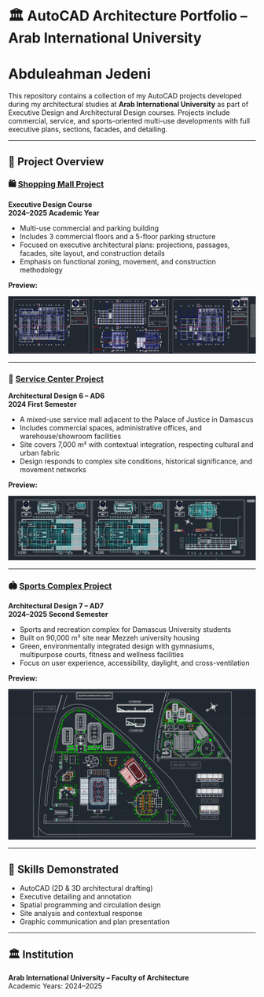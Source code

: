 # 🏛️ AutoCAD Architecture Portfolio – Arab International University
#  Abduleahman Jedeni

This repository contains a collection of my AutoCAD projects developed during my architectural studies at **Arab International University** as part of Executive Design and Architectural Design courses. Projects include commercial, service, and sports-oriented multi-use developments with full executive plans, sections, facades, and detailing.

---

## 📂 Project Overview

### 🛍️ [Shopping Mall Project](./shopping-mall)
**Executive Design Course**  
**2024–2025 Academic Year**

- Multi-use commercial and parking building
- Includes 3 commercial floors and a 5-floor parking structure
- Focused on executive architectural plans: projections, passages, facades, site layout, and construction details
- Emphasis on functional zoning, movement, and construction methodology

**Preview:**

![Snapshot](shopping-mall/snapshots/Snapshot.jpg)

---

### 🏢 [Service Center Project](./service-center)
**Architectural Design 6 – AD6**  
**2024 First Semester**

- A mixed-use service mall adjacent to the Palace of Justice in Damascus
- Includes commercial spaces, administrative offices, and warehouse/showroom facilities
- Site covers 7,000 m² with contextual integration, respecting cultural and urban fabric
- Design responds to complex site conditions, historical significance, and movement networks

**Preview:**

![Snapshot](service-center/snapshots/Snapshot.jpg)

---

### 🏟️ [Sports Complex Project](./sports-complex)
**Architectural Design 7 – AD7**  
**2024–2025 Second Semester**

- Sports and recreation complex for Damascus University students
- Built on 90,000 m² site near Mezzeh university housing
- Green, environmentally integrated design with gymnasiums, multipurpose courts, fitness and wellness facilities
- Focus on user experience, accessibility, daylight, and cross-ventilation

**Preview:**

![Snapshot](sports-complex/snapshots/Snapshot.jpg)

---

## 📐 Skills Demonstrated

- AutoCAD (2D & 3D architectural drafting)
- Executive detailing and annotation
- Spatial programming and circulation design
- Site analysis and contextual response
- Graphic communication and plan presentation

---

## 🏛 Institution

**Arab International University – Faculty of Architecture**  
Academic Years: 2024–2025

